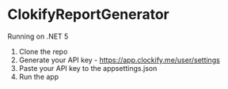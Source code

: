 # ClokifyReportGenerator

Running on .NET 5

1. Clone the repo
2. Generate your API key - https://app.clockify.me/user/settings
3. Paste your API key to the appsettings.json 
4. Run the app
